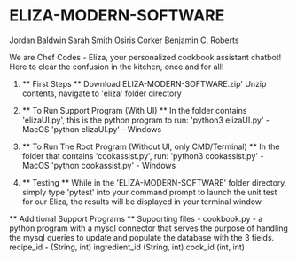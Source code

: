 # ELIZA-MODERN-SOFTWARE

Jordan Baldwin
Sarah Smith
Osiris Corker
Benjamin C. Roberts

We are Chef Codes - Eliza, your personalized cookbook assistant chatbot! Here to 
clear the confusion in the kitchen, once and for all!

1. ** First Steps **
Download ELIZA-MODERN-SOFTWARE.zip'
Unzip contents, navigate to 'eliza' folder directory

2. ** To Run Support Program (With UI) **
In the folder contains 'elizaUI.py', this is the python program to run:
  'python3 elizaUI.py'  - MacOS
  'python elizaUI.py'  - Windows

3. ** To Run The Root Program (Without UI, only CMD/Terminal) **
In the folder that contains 'cookassist.py', run:
  'python3 cookassist.py'  - MacOS
  'python cookassist.py' - Windows

3. ** Testing **
While in the 'ELIZA-MODERN-SOFTWARE' folder directory, simply type 'pytest' into your command prompt
to launch the unit test for our Eliza, the results will be displayed in your terminal window


** Additional Support Programs **
Supporting files - cookbook.py - a python program with a mysql connector that serves the purpose of handling the mysql queries to update and populate the database with the 3 fields.
    recipe_id - (String, int)
    ingredient_id (String, int)
    cook_id (int, int)